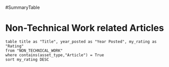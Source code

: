 #SummaryTable 
# Non-Technical Work related Articles
```dataview
table title as "Title", year_posted as "Year Posted", my_rating as "Rating"
from "NON_TECHNICAL_WORK"
where contains(asset_type,"Article") = True
sort my_rating DESC
```


